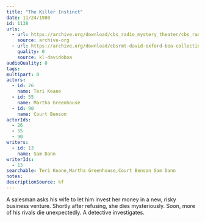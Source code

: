 ```yaml
---
title: "The Killer Instinct"
date: 11/24/1980
id: 1138
urls: 
  - url: https://archive.org/download/cbs_radio_mystery_theater/cbs_radio_mystery_theater-1101-1150.zip/cbs_radio_mystery_theater-1101-1150%2Fcbsrmt_1138_killer_instinct.mp3
    source: archive-org
  - url: https://archive.org/download/cbsrmt-david-oxford-boa-collection/CBSRMT-801124-1138-The-Killer-Instinct-(32-22)-[2007]-{BoA}.mp3
    quality: 0
    source: kl-davidoboa
audioQuality: 0
tags: 
multipart: 0
actors:  
  - id: 26
    name: Teri Keane  
  - id: 55
    name: Martha Greenhouse  
  - id: 90
    name: Court Benson
actorIds:  
  - 26  
  - 55  
  - 90
writers:  
  - id: 13
    name: Sam Dann
writerIds:  
  - 13
searchable: Teri Keane,Martha Greenhouse,Court Benson Sam Dann
notes: 
descriptionSource: kf
---
```

A salesman asks his wife to let him invest her money in a new, risky business venture. Shortly after refusing, she dies mysteriously. Soon, more of his rivals die unexpectedly. A detective investigates.